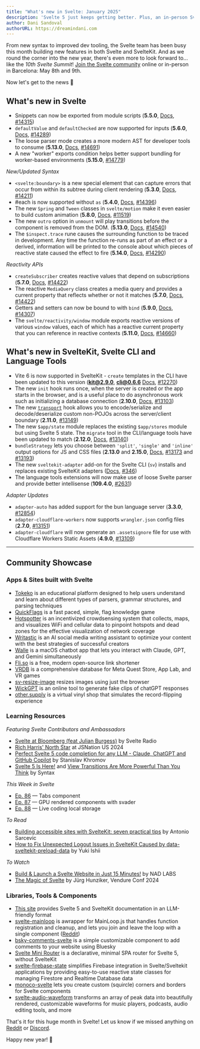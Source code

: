 ```yaml
---
title: "What's new in Svelte: January 2025"
description: 'Svelte 5 just keeps getting better. Plus, an in-person Svelte Summit!'
author: Dani Sandoval
authorURL: https://dreamindani.com
---
```


From new syntax to improved dev tooling, the Svelte team has been busy this month building new features in both Svelte and SvelteKit. And as we round the corner into the new year, there's even more to look forward to... like the _10th Svelte Summit_! [Join the Svelte community](https://www.sveltesummit.com/) online or in-person in Barcelona: May 8th and 9th.

Now let's get to the news 👀

## What's new in Svelte

- Snippets can now be exported from module scripts (**5.5.0**, [Docs](/docs/svelte/snippet#Exporting-snippets), [#14315](https://github.com/sveltejs/svelte/pull/14315))
- `defaultValue` and `defaultChecked` are now supported for inputs (**5.6.0**, [Docs](https://developer.mozilla.org/en-US/docs/Web/API/HTMLInputElement/defaultChecked), [#14289](https://github.com/sveltejs/svelte/pull/14289))
- The loose parser mode creates a more modern AST for developer tools to consume (**5.13.0**, [Docs](/docs/svelte/svelte-compiler#parse), [#14691](https://github.com/sveltejs/svelte/pull/14691))
- A new "worker" exports condition helps better support bundling for worker-based environments (**5.15.0**, [#14779](https://github.com/sveltejs/svelte/pull/14779))

_New/Updated Syntax_

- `<svelte:boundary>` is a new special element that can capture errors that occur from within its subtree during client rendering (**5.3.0**, [Docs](/docs/svelte/svelte-boundary), [#14211](https://github.com/sveltejs/svelte/pull/14211))
- #each is now supported without `as` (**5.4.0**, [Docs](/docs/svelte/each), [#14396](https://github.com/sveltejs/svelte/pull/14396))
- The new `Spring` and `Tween` classes in `svelte/motion` make it even easier to build custom animation (**5.8.0**, [Docs](/docs/svelte/svelte-motion), [#11519](https://github.com/sveltejs/svelte/pull/11519))
- The new `outro` option in `unmount` will play transitions before the component is removed from the DOM. (**5.13.0**, [Docs](/docs/svelte/svelte#unmount), [#14540](https://github.com/sveltejs/svelte/pull/14540))
- The `$inspect.trace` rune causes the surrounding function to be traced in development. Any time the function re-runs as part of an effect or a derived, information will be printed to the console about which pieces of reactive state caused the effect to fire (**5.14.0**, [Docs](</docs/svelte/inspect#inspect.trace()>), [#14290](https://github.com/sveltejs/svelte/pull/14290))

_Reactivity APIs_

- `createSubscriber` creates reactive values that depend on subscriptions (**5.7.0**, [Docs](/docs/svelte/svelte-reactivity#createSubscriber), [#14422](https://github.com/sveltejs/svelte/pull/14422))
- The reactive `MediaQuery` class creates a media query and provides a current property that reflects whether or not it matches (**5.7.0**, [Docs](/docs/svelte/svelte-reactivity#MediaQuery), [#14422](https://github.com/sveltejs/svelte/pull/14422))
- Getters and setters can now be bound to with `bind` (**5.9.0**, [Docs](/docs/svelte/bind), [#14307](https://github.com/sveltejs/svelte/pull/14307))
- The `svelte/reactivity/window` module exports reactive versions of various `window` values, each of which has a reactive current property that you can reference in reactive contexts (**5.11.0**, [Docs](/docs/svelte/svelte-reactivity-window), [#14660](https://github.com/sveltejs/svelte/pull/14660))

## What's new in SvelteKit, Svelte CLI and Language Tools

- Vite 6 is now supported in SvelteKit - `create` templates in the CLI have been updated to this version (**kit@2.9.0**, **cli@0.6.6** [Docs](https://vite.dev/blog/announcing-vite6), [#12270](https://github.com/sveltejs/kit/pull/12270))
- The new `init` hook runs once, when the server is created or the app starts in the browser, and is a useful place to do asynchronous work such as initializing a database connection (**2.10.0**, [Docs](/docs/kit/hooks#Shared-hooks-init), [#13103](https://github.com/sveltejs/kit/pull/13103))
- The new [`transport`](https://svelte.dev/docs/kit/@sveltejs-kit#Transport) hook allows you to encode/serialize and decode/deserialize custom non-POJOs across the server/client boundary (**2.11.0**, [#13149](https://github.com/sveltejs/kit/pull/13149))
- The new `$app/state` module replaces the existing `$app/stores` module but using Svelte 5 state. The `migrate` tool in the CLI/language tools have been updated to match (**2.12.0**, [Docs](/docs/kit/$app-state), [#13140](https://github.com/sveltejs/kit/pull/13140))
- `bundleStrategy` lets you choose between `'split'`, `'single'` and `'inline'` output options for JS and CSS files (**2.13.0** and **2.15.0**, [Docs](/docs/kit/configuration#output), [#13173](https://github.com/sveltejs/kit/pull/13191) and [#13193](https://github.com/sveltejs/kit/pull/13193))
- The new `sveltekit-adapter` add-on for the Svelte CLI (`sv`) installs and replaces existing SvelteKit adapters ([Docs](/docs/cli/sv-add), [#346](https://github.com/sveltejs/cli/pull/346))
- The language tools extensions will now make use of loose Svelte parser and provide better intellisense (**109.4.0**, [#2631](https://github.com/sveltejs/language-tools/pull/2631))

_Adapter Updates_

- `adapter-auto` has added support for the bun language server (**3.3.0**, [#12854](https://github.com/sveltejs/kit/pull/12854))
- `adapter-cloudflare-workers` now supports `wrangler.json` config files (**2.7.0**, [#13151](https://github.com/sveltejs/kit/pull/13151))
- `adapter-cloudflare` will now generate an `.assetsignore` file for use with Cloudflare Workers Static Assets (**4.9.0**, [#13109](https://github.com/sveltejs/kit/pull/13109))

---

## Community Showcase

### Apps & Sites built with Svelte

- [Tokeko](https://tokeko.specy.app/) is an educational platform designed to help users understand and learn about different types of parsers, grammar structures, and parsing techniques
- [QuickFlags](https://flags.isaxk.com/) is a fast paced, simple, flag knowledge game
- [Hotspotter](https://github.com/BastiDood/hotspotter) is an incentivized crowdsensing system that collects, maps, and visualizes WiFi and cellular data to pinpoint hotspots and dead zones for the effective visualization of network coverage
- [Writastic](https://writastic.com/) is an AI social media writing assistant to optimize your content with the best strategies of successful creators
- [Walle](https://www.wallestudio.com/) is a macOS chatbot app that lets you interact with Claude, GPT, and Gemini simultaneously
- [Fli.so](https://fli.so/) is a free, modern open-source link shortener
- [VRDB](https://vrdb.app/) is a comprehensive database for Meta Quest Store, App Lab, and VR games
- [sv-resize-image](https://github.com/ssebastianoo/sv-resize-image) resizes images using just the browser
- [WickGPT](https://github.com/stormyzio/wickgpt) is an online tool to generate fake clips of chatGPT responses
- [other.supply](https://other.supply/) is a virtual vinyl shop that simulates the record-flipping experience

### Learning Resources

_Featuring Svelte Contributors and Ambassadors_

- [Svelte at Bloomberg (feat Julian Burgess)](https://www.svelteradio.com/episodes/svelte-at-bloomberg) by Svelte Radio
- [Rich Harris' North Star](https://www.youtube.com/watch?v=UegUi2fWBaU) at JSNation US 2024
- [Perfect Svelte 5 code completion for any LLM - Claude, ChatGPT and GitHub Copilot](https://www.youtube.com/watch?v=tprMklFzy44) by Stanislav Khromov
- [Svelte 5 Is Here!](https://www.youtube.com/watch?v=t6-znHs8DDM) and [View Transitions Are More Powerful Than You Think](https://www.youtube.com/watch?v=jnYjIDKyKHw) by Syntax

_This Week in Svelte_

- [Ep. 86](https://www.youtube.com/watch?v=VTFAFqd51Fg) — Tabs component
- [Ep. 87](https://www.youtube.com/watch?v=TIaUCw4wKio) — GPU rendered components with svader
- [Ep. 88](https://www.youtube.com/watch?v=jFyMMu44t-s) — Live coding local storage

_To Read_

- [Building accessible sites with SvelteKit: seven practical tips](https://blog.datawrapper.de/sveltekit-accessibility-tips/) by Antonio Sarcevic
- [How to Fix Unexpected Logout Issues in SvelteKit Caused by data-sveltekit-preload-data](https://blog.yuki-dev.com/blogs/d2_e1zwgn3_o) by Yuki Ishii

_To Watch_

- [Build & Launch a Svelte Website in Just 15 Minutes!](https://www.youtube.com/watch?v=m9fsj5zXyDY) by NAD LABS
- [The Magic of Svelte](https://www.youtube.com/watch?v=AKZtk0suBTE) by Jürg Hunziker, Vendure Conf 2024

### Libraries, Tools & Components

- [This site](https://svelte-llm.khromov.se/) provides Svelte 5 and SvelteKit documentation in an LLM-friendly format
- [svelte-mainloop](https://github.com/retrotheft/svelte-mainloop) is awrapper for MainLoop.js that handles function registration and cleanup, and lets you join and leave the loop with a single component ([Reddit](https://www.reddit.com/r/sveltejs/comments/1hfto6y/sveltemainloop_the_easiest_way_to_add_a_loop_to/))
- [bsky-comments-svelte](https://github.com/nsarrazin/bsky-comments-svelte/) is a simple customizable component to add comments to your website using Bluesky
- [Svelte Mini Router](https://github.com/rodrigocfd/svelte-mini-router) is a declarative, minimal SPA router for Svelte 5, without SvelteKit
- [svelte-firebase-state](https://github.com/pierregoutheraud/svelte-firebase-state) simplifies Firebase integration in Svelte/Sveltekit applications by providing easy-to-use reactive state classes for managing Firestore and Realtime Database data
- [monoco-svelte](https://github.com/monokai/monoco-svelte) lets you create custom (squircle) corners and borders for Svelte components
- [svelte-audio-waveform](https://github.com/Catsvilles/svelte-audio-waveform) transforms an array of peak data into beautifully rendered, customizable waveforms for music players, podcasts, audio editing tools, and more

That's it for this huge month in Svelte! Let us know if we missed anything on [Reddit](https://www.reddit.com/r/sveltejs/) or [Discord](https://discord.gg/svelte).

Happy new year! 🥳
